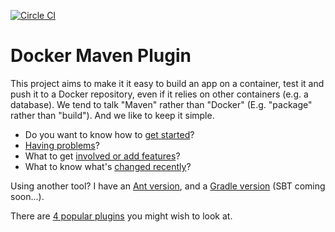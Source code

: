 <!--
[![Build Status](https://travis-ci.org/alexec/docker-maven-plugin.svg?branch=master)](https://travis-ci.org/alexec/docker-maven-plugin)
-->
[![Circle CI](https://circleci.com/gh/alexec/docker-maven-plugin.svg?style=svg)](https://circleci.com/gh/alexec/docker-maven-plugin)

Docker Maven Plugin
===

This project aims to make it it easy to build an app on a container, test it and push it to a Docker repository, even if it relies on other containers (e.g. a database). 
We tend to talk "Maven" rather than "Docker" (E.g. "package" rather than "build"). And we like to keep it simple.

* Do you want to know how to [get started](USAGE.md)?
* [Having problems](DEBUG.md)?
* What to get [involved or add features](CONTRIB.md)? 
* What to know what's [changed recently](CHANGELOG.md)?

Using another tool? I have an [Ant version](https://github.com/alexec/docker-ant-tasks), and a [Gradle version](https://github.com/alexec/docker-gradle-plugin) (SBT coming soon...).

There are [4 popular plugins](COMPETITORS.md) you might wish to look at.
